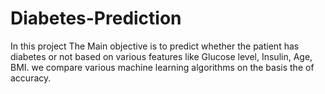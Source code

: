 # Diabetes-Prediction
In this project The Main objective is to predict whether the patient has diabetes or not based on various features like Glucose level, Insulin, Age, BMI. we compare various machine learning algorithms on the basis the of accuracy.
